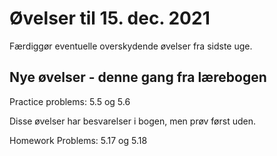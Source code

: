 # Øvelser til 15. dec. 2021


Færdiggør eventuelle overskydende øvelser fra sidste uge.


## Nye øvelser - denne gang fra lærebogen

Practice problems: 5.5 og 5.6

Disse øvelser har besvarelser i bogen, men prøv først uden.

Homework Problems: 5.17 og 5.18
